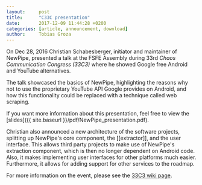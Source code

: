 ```yaml
---
layout:     post
title:      "C33C presentation"
date:       2017-12-09 11:44:28 +0200
categories: [article, announcement, download]
author:     Tobias Groza
---
```


On Dec 28, 2016 Christian Schabesberger, initiator and maintainer of NewPipe, presented a talk at the FSFE Assembly during 33rd *Chaos Communication Congress (33C3)* where he showed Google free Android and YouTube alternatives.

The talk showcased the basics of NewPipe, highlighting the reasons why not to use the proprietary YouTube API Google provides on Android, and how this functionality could be replaced with a technique called web scraping.

If you want more information about this presentation, feel free to view the [slides]({{ site.baseurl }}/pdf/NewPipe_presentation.pdf).

Christian also announced a new architecture of the software projects, splitting up NewPipe's core component, the [[extractor]], and the user interface. This allows third party projects to make use of NewPipe's extraction component, which is then no longer dependent on Android code. Also, it makes implementing user interfaces for other platforms much easier. Furthermore, it allows for adding support for other services to the roadmap.

For more information on the event, please see the [33C3 wiki page](https://events.ccc.de/congress/2016/wiki/Session:NewPipe).
